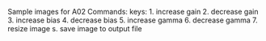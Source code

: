 Sample images for A02
Commands:
	keys: 
		1. increase gain
		2. decrease gain
		3. increase bias
		4. decrease bias
		5. increase gamma
		6. decrease gamma
		7. resize image
		s. save image to output file
